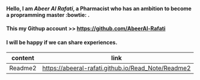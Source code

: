 

#### Hello, I am *Abeer Al Rafati*, a Pharmacist who has an ambition to become a propramming master :bowtie: .


#### This my Githup account >> https://github.com/AbeerAl-Rafati


#### I will be happy if we can share experiences.


| content      | link                                              |
| -----------  | --------------------------------------------------|
| Readme2      | https://abeeral-rafati.github.io/Read_Note/Readme2|
